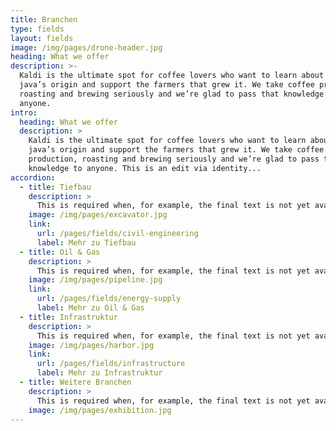 ```yaml
---
title: Branchen
type: fields
layout: fields
image: /img/pages/drone-header.jpg
heading: What we offer
description: >-
  Kaldi is the ultimate spot for coffee lovers who want to learn about their
  java’s origin and support the farmers that grew it. We take coffee production,
  roasting and brewing seriously and we’re glad to pass that knowledge to
  anyone.
intro:
  heading: What we offer
  description: >
    Kaldi is the ultimate spot for coffee lovers who want to learn about their
    java’s origin and support the farmers that grew it. We take coffee
    production, roasting and brewing seriously and we’re glad to pass that
    knowledge to anyone. This is an edit via identity...
accordion:
  - title: Tiefbau
    description: >
      This is required when, for example, the final text is not yet available. Dummy text is also known as 'fill text'. It is said that song composers of the past used dummy texts as lyrics.
    image: /img/pages/excavator.jpg
    link:
      url: /pages/fields/civil-engineering
      label: Mehr zu Tiefbau
  - title: Oil & Gas
    description: >
      This is required when, for example, the final text is not yet available. Dummy text is also known as 'fill text'. It is said that song composers of the past used dummy texts as lyrics.
    image: /img/pages/pipeline.jpg
    link:
      url: /pages/fields/energy-supply
      label: Mehr zu Oil & Gas
  - title: Infrastruktur
    description: >
      This is required when, for example, the final text is not yet available. Dummy text is also known as 'fill text'. It is said that song composers of the past used dummy texts as lyrics.
    image: /img/pages/harbor.jpg
    link:
      url: /pages/fields/infrastructure
      label: Mehr zu Infrastruktur
  - title: Weitere Branchen
    description: >
      This is required when, for example, the final text is not yet available. Dummy text is also known as 'fill text'. It is said that song composers of the past used dummy texts as lyrics.
    image: /img/pages/exhibition.jpg
---
```



